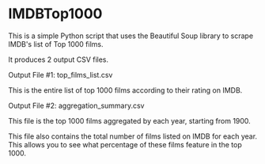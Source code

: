 # IMDBTop1000

This is a simple Python script that uses the Beautiful Soup library to scrape IMDB's list of Top 1000 films.

It produces 2 output CSV files.

Output File #1: top_films_list.csv

This is the entire list of top 1000 films according to their rating on IMDB.

Output File #2: aggregation_summary.csv

This file is the top 1000 films aggregated by each year, starting from 1900.

This file also contains the total number of films listed on IMDB for each year. This allows you to see what percentage
of these films feature in the top 1000.

